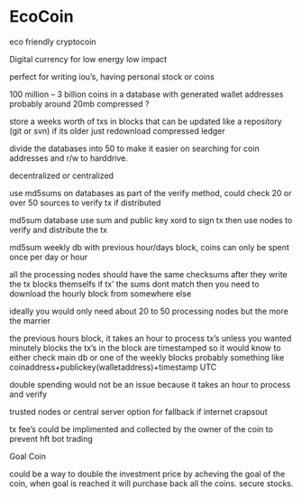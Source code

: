 # EcoCoin
eco friendly cryptocoin

Digital currency for low energy low impact

perfect for writing iou’s, having personal stock or coins

100 million – 3 billion coins in a database with generated wallet addresses probably around 20mb compressed ?

store a weeks worth of txs in blocks that can be updated like a repository (git or svn) if its older just redownload compressed ledger

divide the databases into 50 to make it easier on searching for coin addresses and r/w to harddrive.

decentralized or centralized

use md5sums on databases as part of the verify method, could check 20 or over 50 sources to verify tx if distributed

md5sum database use sum and public key xord to sign tx then use nodes to verify and distribute the tx

md5sum weekly db with previous hour/days block, coins can only be spent once per day or hour

all the processing nodes should have the same checksums after they write the tx blocks themselfs if tx’ the sums dont match then you need to download the hourly block from somewhere else

ideally you would only need about 20 to 50 processing nodes but the more the marrier

the previous hours block, it takes an hour to process tx’s unless you wanted minutely blocks
the tx’s in the block are timestamped so it would know to either check main db or one of the weekly blocks
probably something like coinaddress+publickey(walletaddress)+timestamp UTC

double spending would not be an issue because it takes an hour to process and verify

trusted nodes or central server option for fallback if internet crapsout

tx fee’s could be implimented and collected by the owner of the coin to prevent hft bot trading

 

Goal Coin

could be a way to double the investment price by acheving the goal of the coin, when goal is reached it will purchase back all the coins. secure stocks.
